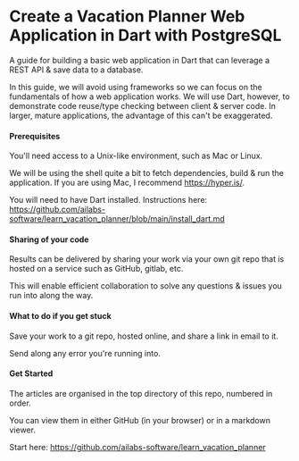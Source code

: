 # Create a Vacation Planner Web Application in Dart with PostgreSQL
A guide for building a basic web application in Dart that can leverage a REST API & save data to a database.

In this guide, we will avoid using frameworks so we can focus on the fundamentals of how a web application works. We will use Dart, however, to demonstrate code reuse/type checking between client & server code. In larger, mature applications, the advantage of this can't be exaggerated.

#### Prerequisites

You'll need access to a Unix-like environment, such as Mac or Linux.

We will be using the shell quite a bit to fetch dependencies, build & run the application. If you are using Mac, I recommend https://hyper.is/.

You will need to have Dart installed. Instructions here: https://github.com/ailabs-software/learn_vacation_planner/blob/main/install_dart.md

#### Sharing of your code

Results can be delivered by sharing your work via your own git repo that is hosted on a service such as GitHub, gitlab, etc.

This will enable efficient collaboration to solve any questions & issues you run into along the way.

#### What to do if you get stuck

Save your work to a git repo, hosted online, and share a link in email to it.

Send along any error you're running into.



#### Get Started

The articles are organised in the top directory of this repo, numbered in order.

You can view them in either GitHub (in your browser) or in a markdown viewer.

Start here: https://github.com/ailabs-software/learn_vacation_planner

